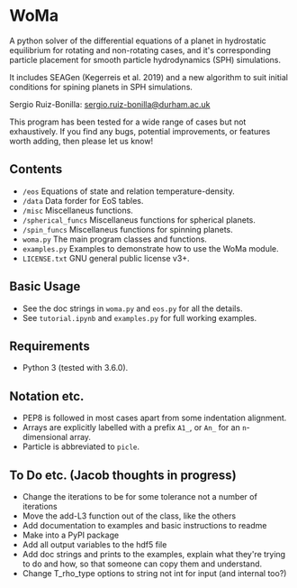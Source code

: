 WoMa
======

A python solver of the differential equations of a planet in hydrostatic
equilibrium for rotating and non-rotating cases, and it's corresponding
particle placement for smooth particle hydrodynamics (SPH) simulations.

It includes SEAGen (Kegerreis et al. 2019) and a new algorithm
to suit initial conditions for spining planets in SPH simulations.

Sergio Ruiz-Bonilla: sergio.ruiz-bonilla@durham.ac.uk  

This program has been tested for a wide range of cases but not exhaustively. If
you find any bugs, potential improvements, or features worth adding, then please
let us know!


Contents
--------
+ `/eos` Equations of state and relation temperature-density.
+ `/data` Data forder for EoS tables. 
+ `/misc` Miscellaneus functions.
+ `/spherical_funcs` Miscellaneus functions for spherical planets.
+ `/spin_funcs` Miscellaneus functions for spinning planets.
+ `woma.py` The main program classes and functions.
+ `examples.py` Examples to demonstrate how to use the WoMa module.
+ `LICENSE.txt` GNU general public license v3+.


Basic Usage
-----------
+ See the doc strings in `woma.py` and `eos.py` for all the details.
+ See `tutorial.ipynb` and `examples.py` for full working examples.


Requirements
------------
+ Python 3 (tested with 3.6.0).


Notation etc.
-------------
+ PEP8 is followed in most cases apart from some indentation alignment.
+ Arrays are explicitly labelled with a prefix `A1_`, or `An_` for an
    `n`-dimensional array.
+ Particle is abbreviated to `picle`.


To Do etc. (Jacob thoughts in progress)
---------------------------------------
+ Change the iterations to be for some tolerance not a number of iterations
+ Move the add-L3 function out of the class, like the others
+ Add documentation to examples and basic instructions to readme
+ Make into a PyPI package
+ Add all output variables to the hdf5 file
+ Add doc strings and prints to the examples, explain what they're trying to do
    and how, so that someone can copy them and understand.
+ Change T_rho_type options to string not int for input (and internal too?)
